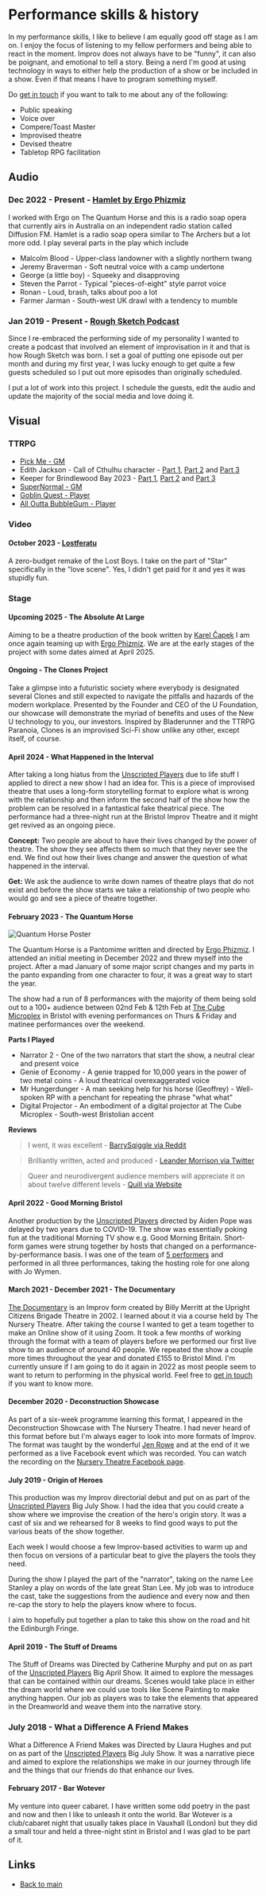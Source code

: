 # Performance skills & history

In my performance skills, I like to believe I am equally good off stage as I am on. I enjoy the focus of listening to my fellow performers and being able to react in the moment. Improv does not always have to be "funny", it can also be poignant, and emotional to tell a story. Being a nerd I'm good at using technology in ways to either help the production of a show or be included in a show. Even if that means I have to program something myself.

Do [get in touch](mailto:me@catharsis.co.uk) if you want to talk to me about any of the following:

* Public speaking
* Voice over
* Compere/Toast Master
* Improvised theatre
* Devised theatre
* Tabletop RPG facilitation

## Audio

### Dec 2022 - Present - [Hamlet by Ergo Phizmiz](https://www.buzzsprout.com/2295575)

I worked with Ergo on The Quantum Horse and this is a radio soap opera that currently airs in Australia on an independent radio station called Diffusion FM. Hamlet is a radio soap opera similar to The Archers but a lot more odd. I play several parts in the play which include

* Malcolm Blood - Upper-class landowner with a slightly northern twang
* Jeremy Braverman - Soft neutral voice with a camp undertone
* George (a little boy) - Squeeky and disapproving
* Steven the Parrot - Typical "pieces-of-eight" style parrot voice
* Ronan - Loud, brash, talks about poo a lot
* Farmer Jarman - South-west UK drawl with a tendency to mumble

### Jan 2019 - Present - [Rough Sketch Podcast](https://www.roughsketch.online/)

Since I re-embraced the performing side of my personality I wanted to create a podcast that involved an element of improvisation in it and that is how Rough Sketch was born. I set a goal of putting one episode out per month and during my first year, I was lucky enough to get quite a few guests scheduled so I put out more episodes than originally scheduled.

I put a lot of work into this project. I schedule the guests, edit the audio and update the majority of the social media and love doing it.

## Visual

### TTRPG

* [Pick Me - GM](https://www.youtube.com/watch?v=9lRBh37x8oo&t=1s)
* Edith Jackson - Call of Cthulhu character - [Part 1](https://youtu.be/JzSyl3q25nk?si=9CBCx-O3R4ovIgN9), [Part 2](https://youtu.be/MWIDO1gU5mg?si=5cUHP93RZS6LhrDu) and [Part 3](https://youtu.be/eKwUwfxzFpo?si=df5i1MjQdIhUXqRA)
* Keeper for Brindlewood Bay 2023 - [Part 1](https://www.youtube.com/watch?v=cp9Yl5jYDng&t=73s), [Part 2](https://youtu.be/I7t7HFqMm80?si=-IV6VMkBc384frXs) and [Part 3](https://www.youtube.com/watch?v=6odc9NDBFiQ&lc=Ugx3aEewZEqrv6T9q_p4AaABAg)
* [SuperNormal - GM](https://youtu.be/XdX7bcvlwmo?si=yQGCZXO0EkOmkIAk)
* [Goblin Quest - Player](https://youtu.be/IWPs5gSXzeE?si=L6VAhqWUBTb6ryYh)
* [All Outta BubbleGum - Player](https://youtu.be/JKqf6VxV1iA?si=bhy5PLBTgllXxgXI)

### Video

#### October 2023 - [Lostferatu](https://www.youtube.com/@Lostferatu2023)

A zero-budget remake of the Lost Boys. I take on the part of "Star" specifically in the "love scene". Yes, I didn't get paid for it and yes it was stupidly fun.

### Stage

#### Upcoming 2025 - The Absolute At Large

Aiming to be a theatre production of the book written by [Karel Čapek](https://en.wikipedia.org/wiki/The_Absolute_at_Large) I am once again teaming up with [Ergo Phizmiz](ergophizmizmusic.bandcamp.com). We are at the early stages of the project with some dates aimed at April 2025.

#### Ongoing - The Clones Project

Take a glimpse into a futuristic society where everybody is designated several Clones and still expected to navigate the pitfalls and hazards of the modern workplace. Presented by the Founder and CEO of the U Foundation, our showcase will demonstrate the myriad of benefits and uses of the New U technology to you, our investors. Inspired by Bladerunner and the TTRPG Paranoia, Clones is an improvised Sci-Fi show unlike any other, except itself, of course.

#### April 2024 - What Happened in the Interval

After taking a long hiatus from the [Unscripted Players](https://www.facebook.com/unscriptedplay/) due to life stuff I applied to direct a new show I had an idea for. This is a piece of improvised theatre that uses a long-form storytelling format to explore what is wrong with the relationship and then inform the second half of the show how the problem can be resolved in a fantastical fake theatrical piece. The performance had a three-night run at the Bristol Improv Theatre and it might get revived as an ongoing piece.

**Concept:** Two people are about to have their lives changed by the power of theatre. The show they see affects them so much that they never see the end. We find out how their lives change and answer the question of what happened in the interval.

**Get:** We ask the audience to write down names of theatre plays that do not exist and before the show starts we take a relationship of two people who would go and see a piece of theatre together.

#### February 2023 - The Quantum Horse

![Quantum Horse Poster](./images/QuantumHorse-small.jpeg)

The Quantum Horse is a Pantomime written and directed by [Ergo Phizmiz](ergophizmizmusic.bandcamp.com). I attended an initial meeting in December 2022 and threw myself into the project. After a mad January of some major script changes and my parts in the panto expanding from one character to four, it was a great way to start the year.

The show had a run of 8 performances with the majority of them being sold out to a 100+ audience between 02nd Feb & 12th Feb at [The Cube Microplex](https://cubecinema.com/) in Bristol with evening performances on Thurs & Friday and matinee performances over the weekend.

**Parts I Played**

* Narrator 2 - One of the two narrators that start the show, a neutral clear and present voice
* Genie of Economy - A genie trapped for 10,000 years in the power of two metal coins - A loud theatrical overexaggerated voice
* Mr Hungerdunger - A man seeking help for his horse (Geoffrey) - Well-spoken RP with a penchant for repeating the phrase "what what"
* Digital Projector - An embodiment of a digital projector at The Cube Microplex - South-west Bristolian accent

**Reviews**

> I went, it was excellent - [BarrySqiggle via Reddit](https://www.reddit.com/r/bristol/comments/10rsipy/comment/j768pb2/?utm_source=reddit&utm_medium=web2x&context=3)

> Brilliantly written, acted and produced - [Leander Morrison via Twitter](https://twitter.com/LeandaMorrison/status/1623961667250823171)

> Queer and neurodivergent audience members will appreciate it on about twelve different levels - [Quill via Website](https://www.cuillioc.org/0/partnerships/Reviews/review-quantum-horse)

#### April 2022 - Good Morning Bristol

Another production by the [Unscripted Players](https://www.facebook.com/unscriptedplay/) directed by Aiden Pope was delayed by two years due to COVID-19. The show was essentially poking fun at the traditional Morning TV show e.g. Good Morning Britain. Short-form games were strung together by hosts that changed on a performance-by-performance basis. I was one of the team of [5 performers](https://improvtheatre.co.uk/meet-the-cast-of-good-morning-bristol/) and performed in all three performances, taking the hosting role for one along with Jo Wymen.  

#### March 2021 - December 2021 - The Documentary

[The Documentary](https://improv.fandom.com/wiki/The_Documentary) is an Improv form created by Billy Merritt at the Upright Citizens Brigade Theatre in 2002. I learned about it via a course held by The Nursery Theatre. After taking the course I wanted to get a team together to make an Online show of it using Zoom. It took a few months of working through the format with a team of players before we performed our first live show to an audience of around 40 people. We repeated the show a couple more times throughout the year and donated £155 to Bristol Mind. I'm currently unsure if I am going to do it again in 2022 as most people seem to want to return to performing in the physical world. Feel free to [get in touch](mailto:me@catharsis.co.uk) if you want to know more.

#### December 2020 - Deconstruction Showcase

As part of a six-week programme learning this format, I appeared in the Deconstruction Showcase with The Nursery Theatre. I had never heard of this format before but I'm always eager to look into more formats of Improv. The format was taught by the wonderful [Jen Rowe](http://www.jennyrowe.co.uk/) and at the end of it we performed as a live Facebook event which was recorded. You can watch the recording on the [Nursery Theatre Facebook page](https://www.facebook.com/336623673035352/videos/851870432298250/).

#### July 2019 - Origin of Heroes

This production was my Improv directorial debut and put on as part of the [Unscripted Players](https://www.facebook.com/unscriptedplay/) Big July Show. I had the idea that you could create a show where we improvise the creation of the hero's origin story. It was a cast of six and we rehearsed for 8 weeks to find good ways to put the various beats of the show together.

Each week I would choose a few Improv-based activities to warm up and then focus on versions of a particular beat to give the players the tools they need.

During the show I played the part of the "narrator", taking on the name Lee Stanley a play on words of the late great Stan Lee. My job was to introduce the cast, take the suggestions from the audience and every now and then re-cap the story to help the players know where to focus.

I aim to hopefully put together a plan to take this show on the road and hit the Edinburgh Fringe.

#### April 2019 - The Stuff of Dreams

The Stuff of Dreams was Directed by Catherine Murphy and put on as part of the [Unscripted Players](https://www.facebook.com/unscriptedplay/) Big April Show. It aimed to explore the messages that can be contained within our dreams. Scenes would take place in either the dream world where we could use tools like Scene Painting to make anything happen. Our job as players was to take the elements that appeared in the Dreamworld and weave them into the narrative story.

### July 2018 - What a Difference A Friend Makes

What a Difference A Friend Makes was Directed by Llaura Hughes and put on as part of the [Unscripted Players](https://www.facebook.com/unscriptedplay/) Big July Show. It was a narrative piece and aimed to explore the relationships we make in our journey through life and the things that our friends do that enhance our lives.

#### February 2017 - Bar Wotever

My venture into queer cabaret. I have written some odd poetry in the past and now and then I like to unleash it onto the world. Bar Wotever is a club/cabaret night that usually takes place in Vauxhall (London) but they did a small tour and held a three-night stint in Bristol and I was glad to be part of it.

## Links

* [Back to main](/)

